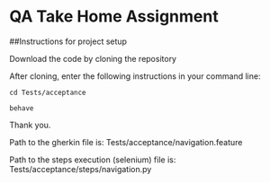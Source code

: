 # QA Take Home Assignment

##Instructions for project setup

Download the code by cloning the repository

After cloning, enter the following instructions in your command line:

```
cd Tests/acceptance

behave
```

Thank you.




Path to the gherkin file is: Tests/acceptance/navigation.feature

Path to the steps execution (selenium) file is: Tests/acceptance/steps/navigation.py



